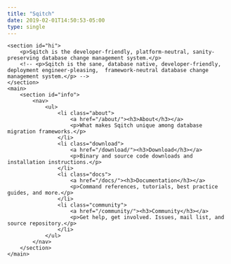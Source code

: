 ```yaml
---
title: "Sqitch"
date: 2019-02-01T14:50:53-05:00
type: single
---
```


    <section id="hi">
		<p>Sqitch is the developer-friendly, platform-neutral, sanity-preserving database change management system.</p>
		<!-- <p>Sqitch is the sane, database native, developer-friendly, deployment engineer-pleasing,  framework-neutral database change management system.</p> -->
	</section>
	<main>
		<section id="info">
			<nav>
				<ul>
					<li class="about">
						<a href="/about/"><h3>About</h3></a>
						<p>What makes Sqitch unique among database migration frameworks.</p>
					</li>
					<li class="download">
						<a href="/download/"><h3>Download</h3></a>
						<p>Binary and source code downloads and installation instructions.</p>
					</li>
					<li class="docs">
						<a href="/docs/"><h3>Documentation</h3></a>
						<p>Command references, tutorials, best practice guides, and more.</p>
					</li>
					<li class="community">
						<a href="/community/"><h3>Community</h3></a>
						<p>Get help, get involved. Issues, mail list, and source repository.</p>
					</li>
				</ul>
			</nav>
		</section>
	</main>